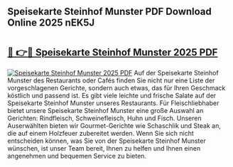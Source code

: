 ## Speisekarte Steinhof Munster PDF Download Online 2025 nEK5J

# <h2><a href="http://gc68yx.nevu.top/?p=Speisekarte+Steinhof+Munster">🔗 👉🔴 Speisekarte Steinhof Munster 2025 PDF</a></h2>

[![Speisekarte Steinhof Munster 2025 PDF](https://i.imgur.com/dBaPXMq.png)](http://gc68yx.nevu.top/?p=Speisekarte+Steinhof+Munster)
Auf der Speisekarte Steinhof Munster des Restaurants oder Cafés finden Sie nicht nur eine Liste der vorgeschlagenen Gerichte, sondern auch etwas, das für Ihren Geschmack köstlich und passend ist. Es gibt viele leichte und frische Salate auf der Speisekarte Steinhof Munster unseres Restaurants. Für Fleischliebhaber bietet unsere Speisekarte Steinhof Munster eine große Auswahl an Gerichten: Rindfleisch, Schweinefleisch, Huhn und Fisch. Unseren Auserwählten bieten wir Gourmet-Gerichte wie Schaschlik und Steak an, die auf einem Holzfeuer zubereitet werden. Wenn Sie sich nicht entscheiden können, was Sie von der Speisekarte Steinhof Munster wünschen, ist unser Team bereit, Ihnen zu helfen und Ihnen einen angenehmen und bequemen Service zu bieten.

